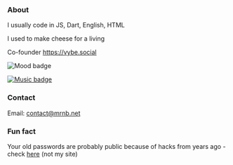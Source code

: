 ### About

I usually code in JS, Dart, English, HTML

I used to make cheese for a living

Co-founder https://vybe.social

![Mood badge](https://img.shields.io/badge/Chill_status-100%25-teal)

[![Music badge](https://img.shields.io/badge/Listening_to-Pete_Namlook:_Silence_V-purple)](https://www.youtube.com/watch?v=7AzcVC6aIvI)


### Contact

Email: contact@mrnb.net


### Fun fact

Your old passwords are probably public because of hacks from years ago - check [here](https://haveibeenpwned.com/) (not my site)

